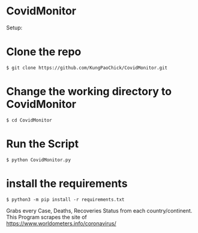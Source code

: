 # CovidMonitor

Setup:

# Clone the repo
```$ git clone https://github.com/KungPaoChick/CovidMonitor.git```

# Change the working directory to CovidMonitor
```$ cd CovidMonitor```


# Run the Script
```$ python CovidMonitor.py```

# install the requirements
```$ python3 -m pip install -r requirements.txt```


Grabs every Case, Deaths, Recoveries Status from each country/continent.
This Program scrapes the site of https://www.worldometers.info/coronavirus/
